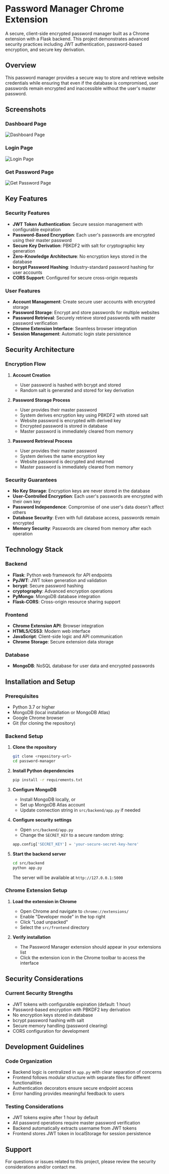 # Password Manager Chrome Extension

A secure, client-side encrypted password manager built as a Chrome extension with a Flask backend. This project demonstrates advanced security practices including JWT authentication, password-based encryption, and secure key derivation.

## Overview

This password manager provides a secure way to store and retrieve website credentials while ensuring that even if the database is compromised, user passwords remain encrypted and inaccessible without the user's master password.

## Screenshots

### Dashboard Page
![Dashboard Page](src/frontend/public/dashboard.png)

### Login Page
![Login Page](src/frontend/public/login.png)

### Get Password Page
![Get Password Page](src/frontend/public/get.png)

## Key Features

### Security Features
- **JWT Token Authentication**: Secure session management with configurable expiration
- **Password-Based Encryption**: Each user's passwords are encrypted using their master password
- **Secure Key Derivation**: PBKDF2 with salt for cryptographic key generation
- **Zero-Knowledge Architecture**: No encryption keys stored in the database
- **bcrypt Password Hashing**: Industry-standard password hashing for user accounts
- **CORS Support**: Configured for secure cross-origin requests

### User Features
- **Account Management**: Create secure user accounts with encrypted storage
- **Password Storage**: Encrypt and store passwords for multiple websites
- **Password Retrieval**: Securely retrieve stored passwords with master password verification
- **Chrome Extension Interface**: Seamless browser integration
- **Session Management**: Automatic login state persistence

## Security Architecture

### Encryption Flow

1. **Account Creation**
   - User password is hashed with bcrypt and stored
   - Random salt is generated and stored for key derivation

2. **Password Storage Process**
   - User provides their master password
   - System derives encryption key using PBKDF2 with stored salt
   - Website password is encrypted with derived key
   - Encrypted password is stored in database
   - Master password is immediately cleared from memory

3. **Password Retrieval Process**
   - User provides their master password
   - System derives the same encryption key
   - Website password is decrypted and returned
   - Master password is immediately cleared from memory

### Security Guarantees

- **No Key Storage**: Encryption keys are never stored in the database
- **User-Controlled Encryption**: Each user's passwords are encrypted with their own key
- **Password Independence**: Compromise of one user's data doesn't affect others
- **Database Security**: Even with full database access, passwords remain encrypted
- **Memory Security**: Passwords are cleared from memory after each operation

## Technology Stack

### Backend
- **Flask**: Python web framework for API endpoints
- **PyJWT**: JWT token generation and validation
- **bcrypt**: Secure password hashing
- **cryptography**: Advanced encryption operations
- **PyMongo**: MongoDB database integration
- **Flask-CORS**: Cross-origin resource sharing support

### Frontend
- **Chrome Extension API**: Browser integration
- **HTML5/CSS3**: Modern web interface
- **JavaScript**: Client-side logic and API communication
- **Chrome Storage**: Secure extension data storage

### Database
- **MongoDB**: NoSQL database for user data and encrypted passwords

## Installation and Setup

### Prerequisites

- Python 3.7 or higher
- MongoDB (local installation or MongoDB Atlas)
- Google Chrome browser
- Git (for cloning the repository)

### Backend Setup

1. **Clone the repository**
   ```bash
   git clone <repository-url>
   cd password-manager
   ```

2. **Install Python dependencies**
   ```bash
   pip install -r requirements.txt
   ```

3. **Configure MongoDB**
   - Install MongoDB locally, or
   - Set up MongoDB Atlas account
   - Update connection string in `src/backend/app.py` if needed

4. **Configure security settings**
   - Open `src/backend/app.py`
   - Change the `SECRET_KEY` to a secure random string:
   ```python
   app.config['SECRET_KEY'] = 'your-secure-secret-key-here'
   ```

5. **Start the backend server**
   ```bash
   cd src/backend
   python app.py
   ```
   The server will be available at `http://127.0.0.1:5000`

### Chrome Extension Setup

1. **Load the extension in Chrome**
   - Open Chrome and navigate to `chrome://extensions/`
   - Enable "Developer mode" in the top right
   - Click "Load unpacked"
   - Select the `src/frontend` directory

2. **Verify installation**
   - The Password Manager extension should appear in your extensions list
   - Click the extension icon in the Chrome toolbar to access the interface

## Security Considerations

### Current Security Strengths
- JWT tokens with configurable expiration (default: 1 hour)
- Password-based encryption with PBKDF2 key derivation
- No encryption keys stored in database
- bcrypt password hashing with salt
- Secure memory handling (password clearing)
- CORS configuration for development

## Development Guidelines

### Code Organization
- Backend logic is centralized in `app.py` with clear separation of concerns
- Frontend follows modular structure with separate files for different functionalities
- Authentication decorators ensure secure endpoint access
- Error handling provides meaningful feedback to users

### Testing Considerations
- JWT tokens expire after 1 hour by default
- All password operations require master password verification
- Backend automatically extracts username from JWT tokens
- Frontend stores JWT token in localStorage for session persistence


## Support

For questions or issues related to this project, please review the security considerations and/or contact me. 